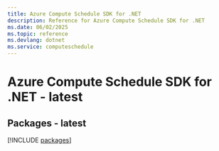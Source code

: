 ```yaml
---
title: Azure Compute Schedule SDK for .NET
description: Reference for Azure Compute Schedule SDK for .NET
ms.date: 06/02/2025
ms.topic: reference
ms.devlang: dotnet
ms.service: computeschedule
---
```

# Azure Compute Schedule SDK for .NET - latest
## Packages - latest
[!INCLUDE [packages](compute-schedule-index.md)]